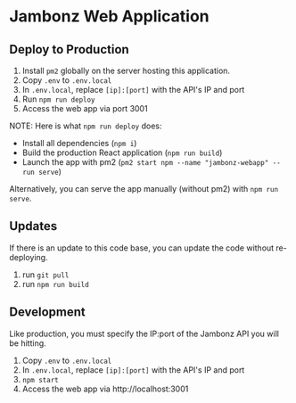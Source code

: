 # Jambonz Web Application

## Deploy to Production

  1. Install `pm2` globally on the server hosting this application.
  2. Copy `.env` to `.env.local`
  3. In `.env.local`, replace `[ip]:[port]` with the API's IP and port
  4. Run `npm run deploy`
  5. Access the web app via port 3001

NOTE: Here is what `npm run deploy` does:

  - Install all dependencies (`npm i`)
  - Build the production React application (`npm run build`)
  - Launch the app with pm2 (`pm2 start npm --name "jambonz-webapp" -- run serve`)

Alternatively, you can serve the app manually (without pm2) with `npm run serve`.

## Updates

If there is an update to this code base, you can update the code without re-deploying.

  1. run `git pull`
  2. run `npm run build`

## Development

Like production, you must specify the IP:port of the Jambonz API you will be hitting.

  1. Copy `.env` to `.env.local`
  2. In `.env.local`, replace `[ip]:[port]` with the API's IP and port
  3. `npm start`
  4. Access the web app via http://localhost:3001

